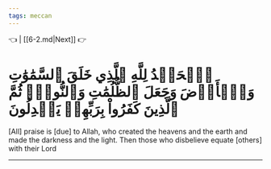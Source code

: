 ```yaml
---
tags: meccan
---
```


👈  | [[6-2.md|Next]] 👉

# ٱلۡحَمۡدُ لِلَّهِ ٱلَّذِي خَلَقَ ٱلسَّمَٰوَٰتِ وَٱلۡأَرۡضَ وَجَعَلَ ٱلظُّلُمَٰتِ وَٱلنُّورَۖ ثُمَّ ٱلَّذِينَ كَفَرُواْ بِرَبِّهِمۡ يَعۡدِلُونَ

[All] praise is [due] to Allah, who created the heavens and the earth and made the darkness and the light. Then those who disbelieve equate [others] with their Lord

---

